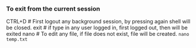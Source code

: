 ### To exit from the current session
CTRL+D # First logout any background session, by pressing again shell will be closed.
exit # if type in any user logged in, first logged out, then will be exited
nano # To edit any file, if file does not exist, file will be created. ``` nano temp.txt ```

